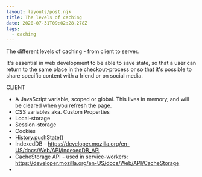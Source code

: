 ```yaml
---
layout: layouts/post.njk
title: The levels of caching
date: 2020-07-31T09:02:28.278Z
tags:
  - caching
---
```

The different levels of caching - from client to server.

It's essential in web development to be able to save state, so that a user can return to the same place in the checkout-process or so that it's possible to share specific content with a friend or on social media.

CLIENT

* A JavaScript variable, scoped or global. This lives in memory, and will be cleared when you refresh the page.
* CSS variables aka. Custom Properties
* Local-storage
* Session-storage
* Cookies
* [History.pushState()](https://developer.mozilla.org/en-US/docs/Web/API/History/pushState)
* IndexedDB - <https://developer.mozilla.org/en-US/docs/Web/API/IndexedDB_API>
* CacheStorage API - used in service-workers: <https://developer.mozilla.org/en-US/docs/Web/API/CacheStorage>
*